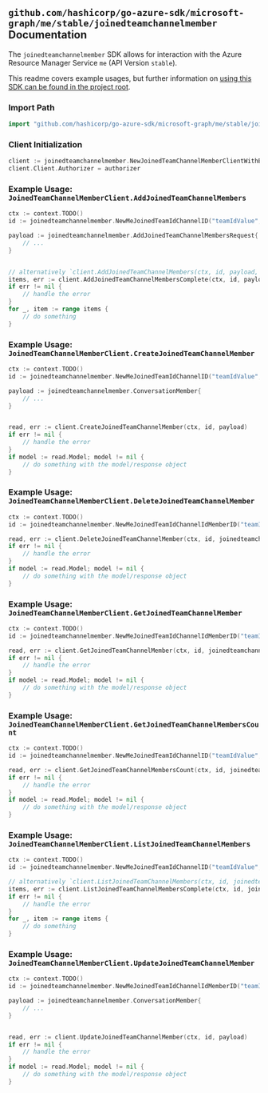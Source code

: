 
## `github.com/hashicorp/go-azure-sdk/microsoft-graph/me/stable/joinedteamchannelmember` Documentation

The `joinedteamchannelmember` SDK allows for interaction with the Azure Resource Manager Service `me` (API Version `stable`).

This readme covers example usages, but further information on [using this SDK can be found in the project root](https://github.com/hashicorp/go-azure-sdk/tree/main/docs).

### Import Path

```go
import "github.com/hashicorp/go-azure-sdk/microsoft-graph/me/stable/joinedteamchannelmember"
```


### Client Initialization

```go
client := joinedteamchannelmember.NewJoinedTeamChannelMemberClientWithBaseURI("https://management.azure.com")
client.Client.Authorizer = authorizer
```


### Example Usage: `JoinedTeamChannelMemberClient.AddJoinedTeamChannelMembers`

```go
ctx := context.TODO()
id := joinedteamchannelmember.NewMeJoinedTeamIdChannelID("teamIdValue", "channelIdValue")

payload := joinedteamchannelmember.AddJoinedTeamChannelMembersRequest{
	// ...
}


// alternatively `client.AddJoinedTeamChannelMembers(ctx, id, payload, joinedteamchannelmember.DefaultAddJoinedTeamChannelMembersOperationOptions())` can be used to do batched pagination
items, err := client.AddJoinedTeamChannelMembersComplete(ctx, id, payload, joinedteamchannelmember.DefaultAddJoinedTeamChannelMembersOperationOptions())
if err != nil {
	// handle the error
}
for _, item := range items {
	// do something
}
```


### Example Usage: `JoinedTeamChannelMemberClient.CreateJoinedTeamChannelMember`

```go
ctx := context.TODO()
id := joinedteamchannelmember.NewMeJoinedTeamIdChannelID("teamIdValue", "channelIdValue")

payload := joinedteamchannelmember.ConversationMember{
	// ...
}


read, err := client.CreateJoinedTeamChannelMember(ctx, id, payload)
if err != nil {
	// handle the error
}
if model := read.Model; model != nil {
	// do something with the model/response object
}
```


### Example Usage: `JoinedTeamChannelMemberClient.DeleteJoinedTeamChannelMember`

```go
ctx := context.TODO()
id := joinedteamchannelmember.NewMeJoinedTeamIdChannelIdMemberID("teamIdValue", "channelIdValue", "conversationMemberIdValue")

read, err := client.DeleteJoinedTeamChannelMember(ctx, id, joinedteamchannelmember.DefaultDeleteJoinedTeamChannelMemberOperationOptions())
if err != nil {
	// handle the error
}
if model := read.Model; model != nil {
	// do something with the model/response object
}
```


### Example Usage: `JoinedTeamChannelMemberClient.GetJoinedTeamChannelMember`

```go
ctx := context.TODO()
id := joinedteamchannelmember.NewMeJoinedTeamIdChannelIdMemberID("teamIdValue", "channelIdValue", "conversationMemberIdValue")

read, err := client.GetJoinedTeamChannelMember(ctx, id, joinedteamchannelmember.DefaultGetJoinedTeamChannelMemberOperationOptions())
if err != nil {
	// handle the error
}
if model := read.Model; model != nil {
	// do something with the model/response object
}
```


### Example Usage: `JoinedTeamChannelMemberClient.GetJoinedTeamChannelMembersCount`

```go
ctx := context.TODO()
id := joinedteamchannelmember.NewMeJoinedTeamIdChannelID("teamIdValue", "channelIdValue")

read, err := client.GetJoinedTeamChannelMembersCount(ctx, id, joinedteamchannelmember.DefaultGetJoinedTeamChannelMembersCountOperationOptions())
if err != nil {
	// handle the error
}
if model := read.Model; model != nil {
	// do something with the model/response object
}
```


### Example Usage: `JoinedTeamChannelMemberClient.ListJoinedTeamChannelMembers`

```go
ctx := context.TODO()
id := joinedteamchannelmember.NewMeJoinedTeamIdChannelID("teamIdValue", "channelIdValue")

// alternatively `client.ListJoinedTeamChannelMembers(ctx, id, joinedteamchannelmember.DefaultListJoinedTeamChannelMembersOperationOptions())` can be used to do batched pagination
items, err := client.ListJoinedTeamChannelMembersComplete(ctx, id, joinedteamchannelmember.DefaultListJoinedTeamChannelMembersOperationOptions())
if err != nil {
	// handle the error
}
for _, item := range items {
	// do something
}
```


### Example Usage: `JoinedTeamChannelMemberClient.UpdateJoinedTeamChannelMember`

```go
ctx := context.TODO()
id := joinedteamchannelmember.NewMeJoinedTeamIdChannelIdMemberID("teamIdValue", "channelIdValue", "conversationMemberIdValue")

payload := joinedteamchannelmember.ConversationMember{
	// ...
}


read, err := client.UpdateJoinedTeamChannelMember(ctx, id, payload)
if err != nil {
	// handle the error
}
if model := read.Model; model != nil {
	// do something with the model/response object
}
```
